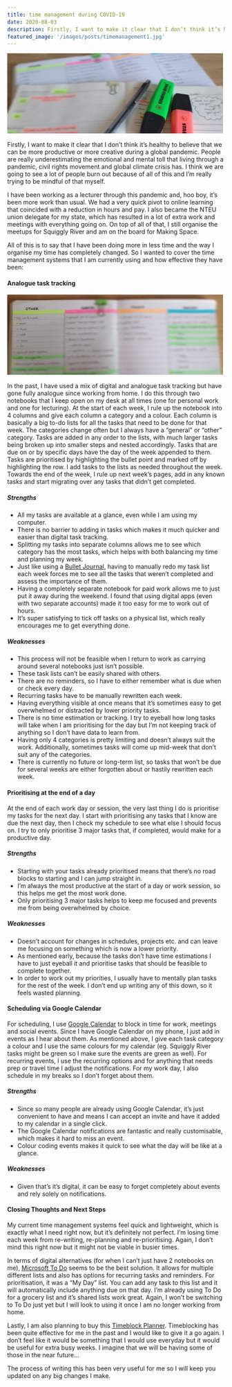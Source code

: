 ```yaml
---
title: time management during COVID-19
date: 2020-08-03
description: Firstly, I want to make it clear that I don’t think it’s healthy to believe that we can be more productive or more creative during a global pandemic. People are really underestimating the emotional and mental toll that living through a pandemic, civil rights movement and global climate crisis has. I think we are going to see a lot of people burn out because of all of this and I’m really trying to be mindful of that myself...
featured_image: '/images/posts/timemanagement1.jpg'
---
```


![](/images/posts/timemanagement1.jpg)

Firstly, I want to make it clear that I don’t think it’s healthy to believe that we can be more productive or more creative during a global pandemic. People are really underestimating the emotional and mental toll that living through a pandemic, civil rights movement and global climate crisis has. I think we are going to see a lot of people burn out because of all of this and I’m really trying to be mindful of that myself.

I have been working as a lecturer through this pandemic and, hoo boy, it’s been more work than usual. We had a very quick pivot to online learning that coincided with a reduction in hours and pay. I also became the NTEU union delegate for my state, which has resulted in a lot of extra work and meetings with everything going on. On top of all of that, I still organise the meetups for Squiggly River and am on the board for Making Space.

All of this is to say that I have been doing more in less time and the way I organise my time has completely changed. So I wanted to cover the time management systems that I am currently using and how effective they have been:

#### Analogue task tracking

![](/images/posts/timemanagement2.jpg)

In the past, I have used a mix of digital and analogue task tracking but have gone fully analogue since working from home. I do this through two notebooks that I keep open on my desk at all times (one for personal work and one for lecturing). At the start of each week, I rule up the notebook into 4 columns and give each column a category and a colour. Each column is basically a big to-do lists for all the tasks that need to be done for that week. The categories change often but I always have a “general” or “other” category. Tasks are added in any order to the lists, with much larger tasks being broken up into smaller steps and nested accordingly. Tasks that are due on or by specific days have the day of the week appended to them. Tasks are prioritised by highlighting the bullet point and marked off by highlighting the row. I add tasks to the lists as needed throughout the week. Towards the end of the week, I rule up next week’s pages, add in any known tasks and start migrating over any tasks that didn’t get completed.

##### Strengths

* All my tasks are available at a glance, even while I am using my computer.
* There is no barrier to adding in tasks which makes it much quicker and easier than digital task tracking.
* Splitting my tasks into separate columns allows me to see which category has the most tasks, which helps with both balancing my time and planning my week.
* Just like using a [Bullet Journal](https://bulletjournal.com/pages/learn), having to manually redo my task list each week forces me to see all the tasks that weren’t completed and assess the importance of them.
* Having a completely separate notebook for paid work allows me to just put it away during the weekend. I found that using digital apps (even with two separate accounts) made it too easy for me to work out of hours.
* It’s super satisfying to tick off tasks on a physical list, which really encourages me to get everything done.

##### Weaknesses

* This process will not be feasible when I return to work as carrying around several notebooks just isn’t possible.
* These task lists can’t be easily shared with others.
* There are no reminders, so I have to either remember what is due when or check every day.
* Recurring tasks have to be manually rewritten each week.
* Having everything visible at once means that it’s sometimes easy to get overwhelmed or distracted by lower priority tasks.
* There is no time estimation or tracking. I try to eyeball how long tasks will take when I am prioritising for the day but I’m not keeping track of anything so I don’t have data to learn from.
* Having only 4 categories is pretty limiting and doesn’t always suit the work. Additionally, sometimes tasks will come up mid-week that don’t suit any of the categories.
* There is currently no future or long-term list, so tasks that won’t be due for several weeks are either forgotten about or hastily rewritten each week.

#### Prioritising at the end of a day

At the end of each work day or session, the very last thing I do is prioritise my tasks for the next day. I start with prioritising any tasks that I know are due the next day, then I check my schedule to see what else I should focus on. I try to only prioritise 3 major tasks that, if completed, would make for a productive day.

##### Strengths

* Starting with your tasks already prioritised means that there’s no road blocks to starting and I can jump straight in.
* I’m always the most productive at the start of a day or work session, so this helps me get the most work done.
* Only prioritising 3 major tasks helps to keep me focused and prevents me from being overwhelmed by choice.

##### Weaknesses

* Doesn’t account for changes in schedules, projects etc. and can leave me focusing on something which is now a lower priority.
* As mentioned early, because the tasks don’t have time estimations I have to just eyeball it and prioritise tasks that should be feasible to complete together.
* In order to work out my priorities, I usually have to mentally plan tasks for the rest of the week. I don’t end up writing any of this down, so it feels wasted planning.

#### Scheduling via Google Calendar

For scheduling, I use [Google Calendar](https://calendar.google.com/) to block in time for work, meetings and social events. Since I have Google Calendar on my phone, I just add in events as I hear about them. As mentioned above, I give each task category a colour and I use the same colours for my calendar (eg. Squiggly River tasks might be green so I make sure the events are green as well). For recurring events, I use the recurring options and for anything that needs prep or travel time I adjust the notifications. For my work day, I also schedule in my breaks so I don’t forget about them.

##### Strengths

* Since so many people are already using Google Calendar, it’s just convenient to have and means I can accept an invite and have it added to my calendar in a single click.
* The Google Calendar notifications are fantastic and really customisable, which makes it hard to miss an event.
* Colour coding events makes it quick to see what the day will be like at a glance.

##### Weaknesses

* Given that’s it’s digital, it can be easy to forget completely about events and rely solely on notifications.

#### Closing Thoughts and Next Steps

My current time management systems feel quick and lightweight, which is exactly what I need right now, but it’s definitely not perfect. I’m losing time each week from re-writing, re-planning and re-prioritising. Again, I don’t mind this right now but it might not be viable in busier times.

In terms of digital alternatives (for when I can’t just have 2 notebooks on me), [Microsoft To Do](https://to-do.office.com/tasks/) seems to be the best solution. It allows for multiple different lists and also has options for recurring tasks and reminders. For prioritisation, it was a “My Day” list. You can add any task to this list and it will automatically include anything due on that day. I’m already using To Do for a grocery list and it’s shared lists work great. Again, I won’t be switching to To Do just yet but I will look to using it once I am no longer working from home.

Lastly, I am also planning to buy this [Timeblock Planner](http://deborahho.com/timeblock-planner). Timeblocking has been quite effective for me in the past and I would like to give it a go again. I don’t feel like it would be something that I would use everyday but it would be useful for extra busy weeks. I imagine that we will be having some of those in the near future…

The process of writing this has been very useful for me so I will keep you updated on any big changes I make.